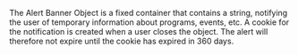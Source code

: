 The Alert Banner Object is a fixed container that contains a string, notifying the user of temporary information about programs, events, etc. A cookie for the notification is created when a user closes the object. The alert will therefore not expire until the cookie has expired in 360 days.

